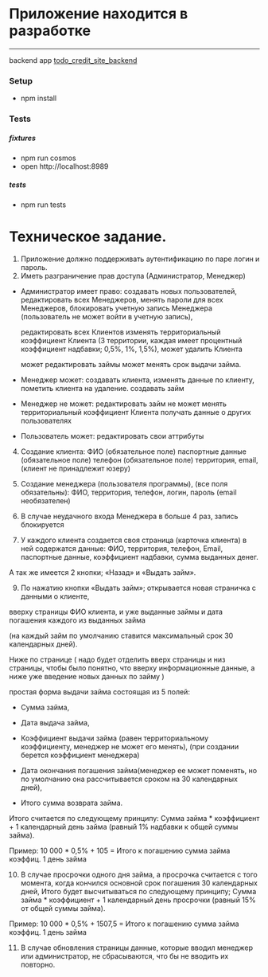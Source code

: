 # Приложение находится в разработке
---

backend app [todo_credit_site_backend](https://github.com/niten2/todo_credit_site_backend)

### Setup

- npm install

### Tests

##### fixtures
  - npm run cosmos
  - open http://localhost:8989

##### tests
  - npm run tests

# Техническое задание.

1. Приложение должно поддерживать аутентификацию по паре логин и пароль.
2. Иметь разграничение прав доступа (Администратор, Менеджер)

- Администратор имеет право:
  создавать новых пользователей,
  редактировать всех Менеджеров,
  менять пароли для всех Менеджеров,
  блокировать учетную запись Менеджера (пользователь не может войти в учетную запись),

  редактировать всех Клиентов
  изменять территориальный коэффициент Клиента (3 территории, каждая имеет процентный коэффициент надбавки; 0,5%, 1%, 1,5%),
  может удалить Клиента

  может редактировать займы
  может менять срок выдачи займа.

- Менеджер может:
  создавать клиента,
  изменять данные по клиенту,
  пометить клиента на удаление.
  создавать займ

- Менеджер не может:
  редактировать займ
  не может менять территориальный коэффициент Клиента
  получать данные о других пользователях

- Пользователь может:
  редактировать свои аттрибуты

4. Создание клиента:
  ФИO (обязательное поле)
  паспортные данные (обязательное поле)
  телефон (обязательное поле)
  территория,
  email,
  (клиент не принадлежит юзеру)

5. Создание менеджера (пользователя программы), (все поля обязательны):
  ФИО,
  территория,
  телефон,
  логин,
  пароль
  (email необязателен)

7. В случае неудачного входа Менеджера в больше 4 раз, запись блокируется

8. У каждого клиента создается своя страница (карточка клиента) в ней содержатся данные:
  ФИО,
  территория,
  телефон,
  Email,
  паспортные данные,
  коэффициент надбавки,
  сумма выданных денег.

  А так же имеется 2 кнопки; «Назад» и «Выдать займ».

9. По нажатию кнопки «Выдать займ»;
  открывается новая страничка с данными о клиенте,

  вверху страницы ФИО клиента,
  и уже выданные займы и дата погашения каждого из выданных займа

  (на каждый займ по умолчанию ставится максимальный срок 30 календарных дней).

  Ниже по странице
  (
    надо будет отделить вверх страницы и низ страницы, чтобы было понятно, что вверху информационные данные,
    а ниже уже введение новых данных по займу
  )

  простая форма выдачи займа состоящая из 5 полей:

  - Сумма займа,
  - Дата выдача займа,

  - Коэффициент выдачи займа (равен территориальному коэффициенту, менеджер не может его менять),
  (при создании берется коэффициент менеджера)

  - Дата окончания погашения займа(менеджер ее может поменять, но по умолчанию она рассчитывается сроком на 30 календарных дней),

  - Итого сумма возврата займа.

  Итого считается по следующему принципу: Сумма займа * коэффициент + 1 календарный день займа (равный 1% надбавки к общей суммы займа).

  Пример: 10 000      *   0,5%    +      105     = Итого к погашению
          сумма займа    коэффиц.    1 день займа

10. В случае просрочки одного дня займа,
  а просрочка считается с того момента, когда кончился основной срок погашения 30 календарных дней,
  Итого будет высчитываться по следующему принципу;
  Сумма займа * коэффициент + 1 календарный день просрочки (равный 15% от общей суммы займа).

  Пример: 10 000      *    0,5%     +      1507,5    = Итого к погашению
          сумма займа    коэффиц.       1 день займа

11. В случае обновления страницы данные,
  которые вводил менеджер или администратор, не сбрасываются,
  что бы не вводить их повторно.
